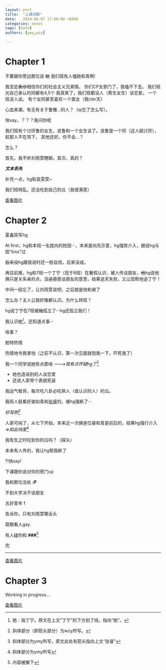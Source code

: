 ```yaml
---
layout: post
title:  "上课闲聊"
date:   2024-06-07 17:00:00 +0800
categories: notes
tags: [note]
authors: [ymy,wzy]

---
```


# Chapter 1

不要跟你旁边那位说
~~她~~ 我们班有人嗑她和青啊!

我坚定~~表示~~相信你们的社会主义兄弟情。
你们CP太邪门了，我嗑不下去。
我们班光自己承认的同都有4,5个
我真笑了，我们班都没人（男生女生）谈恋爱。
一个班没人谈。
有个女同甚至喜欢一个直女（我cler天）

心血来潮，有无有关于鲁雅...的人？（qi忘了怎么写）。

快say。？？？我问你呢

我们班有个讨厌鲁的女生，说鲁和一个女生谈了。说鲁是一个同（这人超讨厌），
趁那人不在骂下，
其他还好。你不会...？

怎么？

首先，我不听刘雨萱瞎聊。其次，真的？

***文本丢失***

补充一点，hg和袁雯萱~

我们班特乱。还没吃到自己的瓜（我很满意）

[查看图片](/images/2024/06/02/note1-1.png)



# Chapter 2

夏鑫简写hg

At first，hg和本班一名姓向的抢田···，本来是向先示爱，hg强势介入，据说hg与田“kiss”过

~~后来没~~hg跟我说时还一脸自信，后来没成。

再往前推，hg和7班一个丁宁（现于8班）在暑假认识，被人传谈朋友，~~他~~hg说他俩只是关系亲的点，没~~这意思~~谈朋友的意思，结果追天失败，又让田帮他追丁宁！

中间一段忘了，让刘雨萱说吧，之后就是他和谢了

怎么办？主人公我好像都认识。为什么转班？

hg说丁宁在7班被~~独~~孤立了···hg还孤立我们！

我认识她[^1]。还知道点事···

啥事？

她特热情

热情地令我害怕（之前不认识，第一次见面就抱我一下，吓死我了）

我一个同学说她有点那啥 *--->我有点怀疑hg了*[^2]

- 她也造谣别的人谈恋爱
- 还说人家带个表就死装

我运气极背，每次吃八卦必吃熟人（或认识的人）的瓜。

我班人挺看好谢如青和<u>张睿</u>的，被hg强断了···

*好耳熟*[^3]

人家可纯了，从七下开始，本来近一次换座位睿和青是前后的，结果hg强行介入 *=>如此纯爱*[^4]

我有生之时吃到你的瓜吗？（探头）

本来有人传的，我让hg帮我断了

?!快say!

下课跟你说对你的邪门cp

我和那位没处 **:P**

不到大学决不谈朋友

五好青年 **!**

告诉你，只有刘雨萱嚼舌头

腐眼看人gay.

有人磕你和 **###**[^5]

完

---

[查看图片](/images/2024/06/02/note1-2.png)

# Chapter 3

Working in progress...

[查看图片](/images/2024/06/02/note1-3.png)


[^1]: 她：指丁宁。原文在上文“丁宁”的下方划了线，指向“她”。
[^2]: 斜体部分（即箭头部分）为wzy所写。
[^3]: 斜体部分为ymy所写，原文此处有箭头指向上文“张睿”
[^4]: 斜体部分为ymy所写
[^5]: 内容被撕下